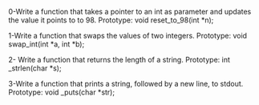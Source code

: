 0-Write a function that takes a pointer to an int as parameter and updates the value it points to to 98.
    Prototype: void reset_to_98(int *n);

1-Write a function that swaps the values of two integers.
    Prototype: void swap_int(int *a, int *b);

2- Write a function that returns the length of a string.
    Prototype: int _strlen(char *s);

3-Write a function that prints a string, followed by a new line, to stdout.
    Prototype: void _puts(char *str);


